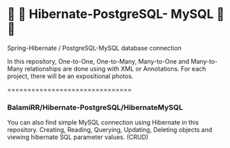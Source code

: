  # :fallen_leaf: :leaves: Hibernate-PostgreSQL- MySQL :leaves: :fallen_leaf:
Spring-Hibernate / PostgreSQL-MySQL database connection

In this repository, One-to-One, One-to-Many, Many-to-One and Many-to-Many relationships are done using with XML or Annotations. For each project, there will be an expositional photos.

===============================

### BalamiRR/Hibernate-PostgreSQL/HibernateMySQL

You can also find simple MySQL connection using Hibernate in this repository.
Creating, Reading, Querying, Updating, Deleting objects and viewing hibernate SQL parameter values. (CRUD)


